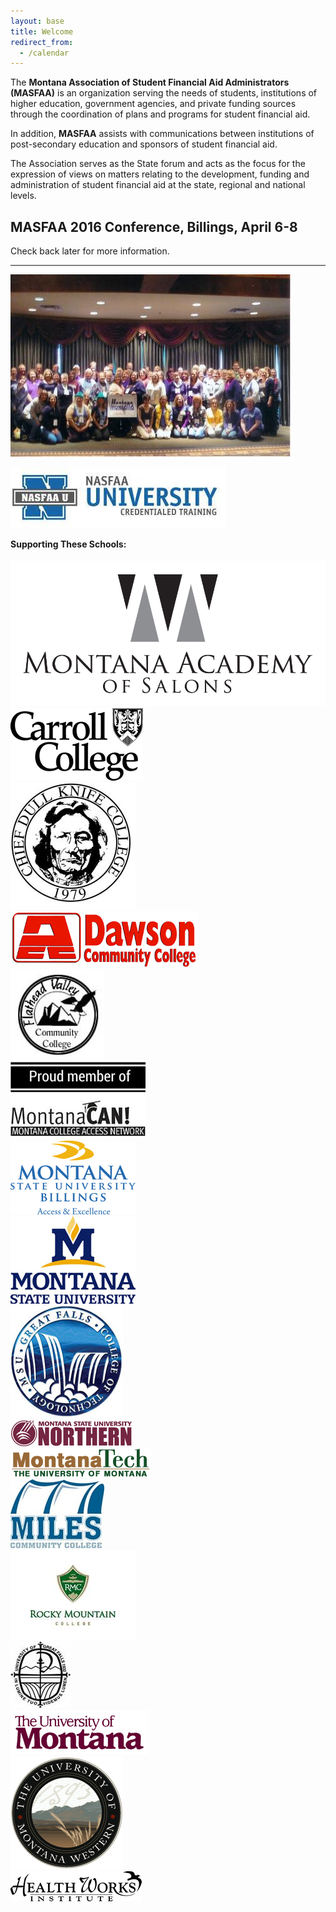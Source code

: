 ```yaml
---
layout: base
title: Welcome
redirect_from:
  - /calendar
---
```


The **Montana Association of Student Financial Aid Administrators (MASFAA)** is an organization serving the needs of students, institutions of higher education, government agencies, and private funding sources through the coordination of plans and programs for student financial aid.

In addition, **MASFAA** assists with communications between institutions of post-secondary education and sponsors of student financial aid.

The Association serves as the State forum and acts as the focus for the expression of views on matters relating to the development, funding and administration of student financial aid at the state, regional and national levels.

## MASFAA 2016 Conference, Billings, April 6-8 

Check back later for more information.

---

<div class="col-md-12">
  <div class="row">
    <div class="col-md-6">
      <p>
        <img src="/images/masfaa.jpg" class="img-responsive center-block" alt="MASFAA"/>
      </p>
      <p>
        <a href="http://www.nasfaa.org/university" target="_blank">
          <img src="/images/nasfaa_u_chart.jpg" class="img-responsive center-block" alt="NASFAA"/>
        </a>
      </p>
    </div>
    <div class="col-md-6 text-center">
      <h4 class="prepend-top" style="padding-top:0px;margin-top:0px;">Supporting These Schools:</h4>
      <div id="slides" class="text-center" >
        <div class="item"><img class="img-responsive center-block" src="/images/rotate/AcademyLogo.jpg" alt="Academy Logo" /></div>
        <div class="item"><img class="img-responsive center-block" src="/images/rotate/carrollCollege.jpg" alt="Carroll College"/></div>
        <div class="item"><img class="img-responsive center-block" src="/images/rotate/Chief_Dull_Knife_College_logo.jpg" alt="Chief Dull Knife College"/></div>
        <div class="item"><img class="img-responsive center-block" src="/images/rotate/Dawson-CC.gif" alt="Dawson CC"/></div>
        <div class="item"><img class="img-responsive center-block" src="/images/rotate/FVCC.jpg" alt="FVCC"/></div>
        <div class="item"><img class="img-responsive center-block" src="/images/rotate/MCAN.png" alt="MCAN"/></div>
        <div class="item"><img class="img-responsive center-block" src="/images/rotate/MSU-Billings.gif" alt="MSU Billings"/></div>
        <div class="item"><img class="img-responsive center-block" src="/images/rotate/MSU-Bozeman.gif" alt="MSU Bozeman"/></div>
        <div class="item"><img class="img-responsive center-block" src="/images/rotate/MSU-GF.jpg" alt="MSU GF"/></div>
        <div class="item"><img class="img-responsive center-block" src="/images/rotate/MSU-N.gif" alt="MSU Northern"/></div>
        <div class="item"><img class="img-responsive center-block" src="/images/rotate/MT-Tech.gif" alt="MT Tech"/></div>
        <div class="item"><img class="img-responsive center-block" src="/images/rotate/MilesCC.jpg" alt="Miles CC"/></div>
        <div class="item"><img class="img-responsive center-block" src="/images/rotate/RockyMountainCollege.jpg" alt="Rocky Mountain College"/></div>
        <div class="item"><img class="img-responsive center-block" src="/images/rotate/UGF.jpg" alt="UGF"/></div>
        <div class="item"><img class="img-responsive center-block" src="/images/rotate/UM-Missoula.gif" alt="UM Missoula"/></div>
        <div class="item"><img class="img-responsive center-block" src="/images/rotate/UM-Western.gif" alt="UM Western"/></div>
        <div class="item"><img class="img-responsive center-block" src="/images/rotate/healthworks.gif" alt="Health Works"/></div>
      </div>
    </div>
  </div>
</div>

<script src="{{ "/assets/owl-carousel/owl.carousel.min.js" | prepend:site.baseurl }}"></script>
<script>
$(document).ready(function() {
  $("#slides").owlCarousel({
      autoPlay: 3000, //Set AutoPlay to 3 seconds
      items : 1,
      navigation: false,
      singleItem: true,
      pagination: false
  });
});
</script>
